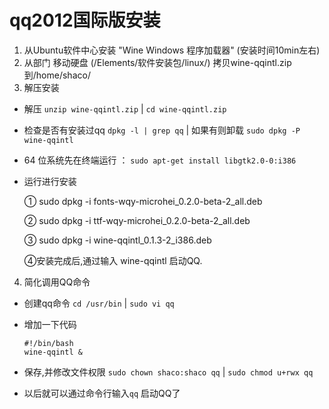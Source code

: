 # qq2012国际版安装

1. 从Ubuntu软件中心安装 "Wine Windows 程序加载器" (安装时间10min左右)
2. 从部门 移动硬盘   (/Elements/软件安装包/linux/) 拷贝wine-qqintl.zip 到/home/shaco/
3. 解压安装
  * 解压 ```unzip wine-qqintl.zip``` | ```cd wine-qqintl.zip```
  * 检查是否有安装过qq  ```dpkg -l | grep qq``` | 如果有则卸载 ```sudo dpkg -P wine-qqintl```
  * 64 位系统先在终端运行 ： ```sudo apt-get install libgtk2.0-0:i386```
  * 运行进行安装  
  
     ① sudo dpkg -i fonts-wqy-microhei_0.2.0-beta-2_all.deb

     ② sudo dpkg -i ttf-wqy-microhei_0.2.0-beta-2_all.deb
     
     ③ sudo dpkg -i wine-qqintl_0.1.3-2_i386.deb
     
     ④安装完成后,通过输入 wine-qqintl 启动QQ.
     
4. 简化调用QQ命令
  * 创建qq命令 ```cd /usr/bin``` | ```sudo vi qq```
  * 增加一下代码

    ```
    #!/bin/bash
    wine-qqintl &
    ```

  * 保存,并修改文件权限 ```sudo chown shaco:shaco qq``` | ```sudo chmod u+rwx qq```
  * 以后就可以通过命令行输入```qq``` 启动QQ了
